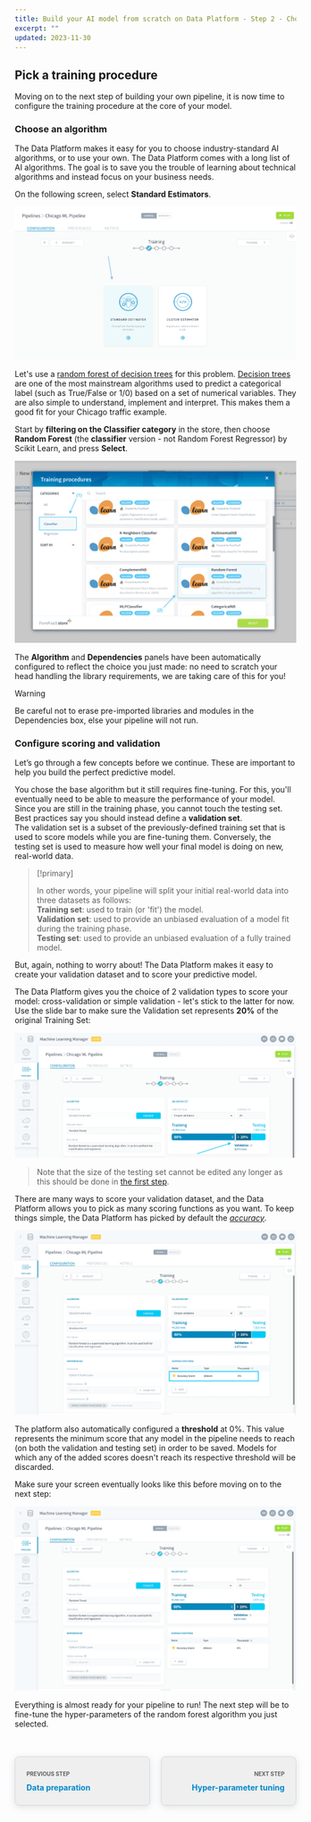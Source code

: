 ```yaml
---
title: Build your AI model from scratch on Data Platform - Step 2 - Choose a training procedure
excerpt: ""
updated: 2023-11-30
---
```


<style>
.prevnext {
    display:flex !important;
    list-style:none !important;
    margin:25px 0 50px !important;
    padding:0 !important;
}
.prevnext > li {
    background:#efefef !important;
    border:1px solid #d8d8d8 !important;
    border-radius:8px !important;
    box-shadow: 0 3px 13px 0 rgba(151, 167, 183, 0.3) !important;
    flex:1 !important;
    padding:5px 20px !important;
    position:relative !important;
}
.prevnext > li:empty {
    visibility:hidden !important;
}
.prevnext > li > h4 {
    color:#08c !important;
}
.prevnext > li > a {
    bottom:0 !important;
    left:0 !important;
    position:absolute !important;
    right:0 !important;
    top:0 !important;
}
.prevnext > li:first-child {
    margin:25px 10px 0 0 !important;
}
.prevnext > li:first-child > h4:before,
.prevnext > li:last-child > h4:before {
    color:rgba(0,0,0,.6) !important;
    content:"Previous step" !important;
    display:block !important;
    font-size:70% !important;
    margin-bottom:10px !important;
    text-transform:uppercase !important;
}
.prevnext > li:last-child {
    margin:25px 0 0 10px !important;
    text-align:right !important;
}
.prevnext > li:last-child > h4:before {
    content:"Next step" !important;
}
</style>

## Pick a training procedure

Moving on to the next step of building your own pipeline, it is now time to configure the training procedure at the core of your model.

### Choose an algorithm

The Data Platform makes it easy for you to choose industry-standard AI algorithms, or to use your own. The Data Platform comes with a long list of AI algorithms. The goal is to save you the trouble of learning about technical algorithms and instead focus on your business needs.

On the following screen, select **Standard Estimators**.

![machinelearning](images/training-landingpage.png)

Let's use a [random forest of decision trees](https://en.wikipedia.org/wiki/Random_forest) for this problem. [Decision trees](https://en.wikipedia.org/wiki/Decision_tree_learning) are one of the most mainstream algorithms used to predict a categorical label (such as True/False or 1/0) based on a set of numerical variables. They are also simple to understand, implement and interpret. This makes them a good fit for your Chicago traffic example.

Start by **filtering on the Classifier category** in the store, then choose **Random Forest** (the **classifier** version - not Random Forest Regressor) by Scikit Learn, and press **Select**.

![machinelearning](images/training-store-rf2.png)

The **Algorithm** and **Dependencies** panels have been automatically configured to reflect the choice you just made: no need to scratch your head handling the library requirements, we are taking care of this for you!

> [!warning]
>
> Be careful not to erase pre-imported libraries and modules in the Dependencies box, else your pipeline will not run.
>

### Configure scoring and validation

Let’s go through a few concepts before we continue. These are important to help you build the perfect predictive model.

You chose the base algorithm but it still requires fine-tuning. For this, you'll eventually need to be able to measure the performance of your model. Since you are still in the training phase, you cannot touch the testing set. Best practices say you should instead define a **validation set**.  
The validation set is a subset of the previously-defined training set that is used to score models while you are fine-tuning them. Conversely, the testing set is used to measure how well your final model is doing on new, real-world data.

> [!primary]
>
> In other words, your pipeline will split your initial real-world data into three datasets as follows:  
> **Training set**: used to train (or 'fit') the model.  
> **Validation set**: used to provide an unbiased evaluation of a model fit during the training phase.  
> **Testing set**: used to provide an unbiased evaluation of a fully trained model.

But, again, nothing to worry about! The Data Platform makes it easy to create your validation dataset and to score your predictive model.

The Data Platform gives you the choice of 2 validation types to score your model: cross-validation or simple validation - let's stick to the latter for now. Use the slide bar to make sure the Validation set represents **20%** of the original Training Set:

![machinelearning](images/training-validation-set.png)

> Note that the size of the testing set cannot be edited any longer as this should be done in [the first step](/pages/public_cloud/data_platform/tutorials/tuto_02_build_an_ai_model_from_scratch/tuto_02_build_an_ai_model_from_scratch_step1).

There are many ways to score your validation dataset, and the Data Platform allows you to pick as many scoring functions as you want. To keep things simple, the Data Platform has picked by default the [*accuracy*](https://en.wikipedia.org/wiki/Accuracy_and_precision).

![machinelearning](images/training-scoring-function.png)

The platform also automatically configured a **threshold** at 0%. This value represents the minimum score that any model in the pipeline needs to reach (on both the validation and testing set) in order to be saved. Models for which any of the added scores doesn't reach its respective threshold will be discarded.

Make sure your screen eventually looks like this before moving on to the next step:

![machinelearning](images/training-final.png)

Everything is almost ready for your pipeline to run! The next step will be to fine-tune the hyper-parameters of the random forest algorithm you just selected.

<ul class="prevnext">
    <li>
        <h4>Data preparation</h4>
        <a href="/pages/public_cloud/data_platform/tutorials/tuto_02_build_an_ai_model_from_scratch/tuto_02_build_an_ai_model_from_scratch_step1"></a>
    </li>
    <li>
        <h4>Hyper-parameter tuning</h4>
        <a href="/pages/public_cloud/data_platform/tutorials/tuto_02_build_an_ai_model_from_scratch/tuto_02_build_an_ai_model_from_scratch_step3"></a>
    </li>
</ul>